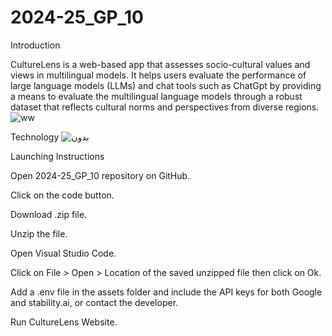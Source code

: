 # 2024-25_GP_10

 Introduction
 
CultureLens is a web-based app that assesses socio-cultural values and views in multilingual models. It helps users evaluate the performance of large language models (LLMs) and chat tools such as ChatGpt by providing a means to evaluate the multilingual language models through a robust dataset that reflects cultural norms and perspectives from diverse regions.
![ww](https://github.com/user-attachments/assets/71902a33-29f7-4276-bc91-70b3aa42fd5a)







 Technology                                                                                                                                                         ![بدون](https://github.com/user-attachments/assets/1ab9b363-bb86-4152-8ed9-acab82f895ed) 





 
Launching Instructions

Open  2024-25_GP_10 repository on GitHub.

Click on the code button.

Download .zip file.

Unzip the file.

Open Visual Studio Code.

Click on File > Open > Location of the saved unzipped file then click on Ok.

Add a .env file in the assets folder and include the API keys for both Google and stability.ai, or contact the developer.

Run CultureLens Website.
